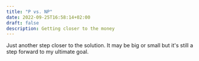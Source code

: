 ```yaml
---
title: "P vs. NP"
date: 2022-09-25T16:58:14+02:00
draft: false
description: Getting closer to the money
---
```


Just another step closer to the solution. It may be big or small but it's still
a step forward to my ultimate goal.
